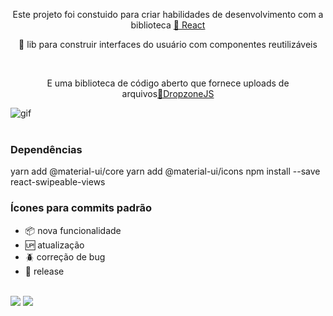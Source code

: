 
<p align="center">Este projeto foi constuido para criar habilidades de desenvolvimento com a biblioteca  <a href="https://pt-br.reactjs.org/">🔗 React</a></p>

<p align="center">🚀 lib para construir interfaces do usuário com componentes reutilizáveis</p><br>

<p align="center">E uma biblioteca de código aberto que fornece uploads de arquivos<a href="https://www.dropzonejs.com/">🔗DropzoneJS </a></p>

<img align="center" src="https://media.giphy.com/media/xT8qBsOjMOcdeGJIU8/giphy.gif" alt= "gif"><br /><br />

### Dependências 
yarn add @material-ui/core
yarn add @material-ui/icons
npm install --save react-swipeable-views


### Ícones para commits padrão

- :package: nova funcionalidade
- :up: atualização
- :beetle: correção de bug
- :checkered_flag: release  <br/> <br/>

[<img src="https://img.shields.io/badge/medium-%2312100E.svg?&style=for-the-badge&logo=medium&logoColor=white" />](https://devmarilia-frontend.medium.com/)  [<img src="https://img.shields.io/badge/linkedin-%230077B5.svg?&style=for-the-badge&logo=linkedin&logoColor=white" />](https://www.linkedin.com/in/mar%C3%ADlia-lemos-b2565316a/)